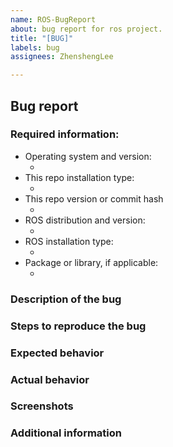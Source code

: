 ```yaml
---
name: ROS-BugReport
about: bug report for ros project.
title: "[BUG]"
labels: bug
assignees: ZhenshengLee

---
```


<!--
For support requests, please ask at ROS Answers: https://answers.ros.org, make sure to add the tag.
For general questions and design discussion, please use the This repo Discourse category: https://discourse.ros.org
For bug reports, please fill out the information below.
Be as detailed as possible.
-->

## Bug report

### Required information:

- Operating system and version:
  - <!-- OS and version (e.g. Ubuntu 18.04, MacOS 10.15, Windows 10 build 1817) -->
- This repo installation type:
  - <!-- How did you install This repo? From source, from binaries, Docker, etc. Link to a guide if you followed one. -->
- This repo version or commit hash
  - <!-- If from binaries or docker, give the version. If from source, give the output of git rev-parse HEAD or the repos file you use -->
- ROS distribution and version:
  - <!-- State the name of the ROS distribution you are using, and if applicable a patch version -->
- ROS installation type:
  - <!-- How did you install ROS? From source, from binaries, Docker, etc. Link to a guide if you followed one. -->
- Package or library, if applicable:
  - <!-- e.g. velodyne_driver, or N/A -->

### Description of the bug
<!-- Provide a clear and concise description of what the bug is. -->


### Steps to reproduce the bug

<!-- Detailed instructions on how to reliably reproduce the bug, e.g.
1. Launch the velodyne_driver using `ros2 launch velodyne_driver velodyne_node`
1. Launch rviz using `rviz`
1. Add the laser scan visualiser
1. ...
1. See the error displayed
Provide a short, self-contained, correct example: http://sscce.org/
If you include code, do not use a screenshot.
``` Provide code that can be copy-pasted ``` -->


### Expected behavior
<!-- A clear and detailed description of what you expected to happen. -->


### Actual behavior
<!-- A clear and detailed description of what actually happens. -->


### Screenshots
<!-- If applicable, add screenshots to help explain your problem. -->


### Additional information
<!-- Add any other context about the problem here. -->
